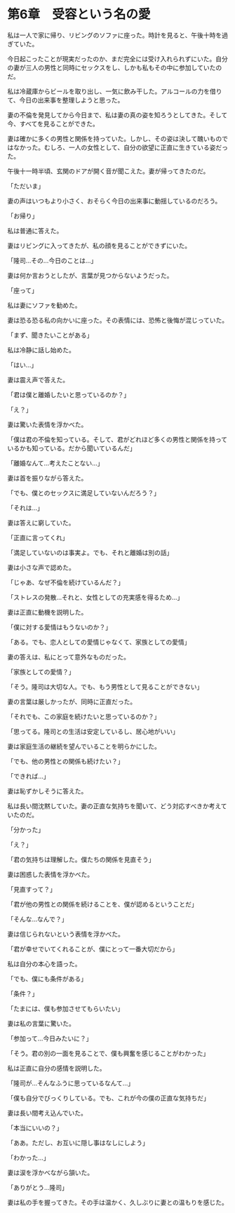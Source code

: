 # 第6章　受容という名の愛

私は一人で家に帰り、リビングのソファに座った。時計を見ると、午後十時を過ぎていた。

今日起こったことが現実だったのか、まだ完全には受け入れられずにいた。自分の妻が三人の男性と同時にセックスをし、しかも私もその中に参加していたのだ。

私は冷蔵庫からビールを取り出し、一気に飲み干した。アルコールの力を借りて、今日の出来事を整理しようと思った。

妻の不倫を発見してから今日まで、私は妻の真の姿を知ろうとしてきた。そして今、すべてを見ることができた。

妻は確かに多くの男性と関係を持っていた。しかし、その姿は決して醜いものではなかった。むしろ、一人の女性として、自分の欲望に正直に生きている姿だった。

午後十一時半頃、玄関のドアが開く音が聞こえた。妻が帰ってきたのだ。

「ただいま」

妻の声はいつもより小さく、おそらく今日の出来事に動揺しているのだろう。

「お帰り」

私は普通に答えた。

妻はリビングに入ってきたが、私の顔を見ることができずにいた。

「隆司…その…今日のことは…」

妻は何か言おうとしたが、言葉が見つからないようだった。

「座って」

私は妻にソファを勧めた。

妻は恐る恐る私の向かいに座った。その表情には、恐怖と後悔が混じっていた。

「まず、聞きたいことがある」

私は冷静に話し始めた。

「はい…」

妻は震え声で答えた。

「君は僕と離婚したいと思っているのか？」

「え？」

妻は驚いた表情を浮かべた。

「僕は君の不倫を知っている。そして、君がどれほど多くの男性と関係を持っているかも知っている。だから聞いているんだ」

「離婚なんて…考えたことない…」

妻は首を振りながら答えた。

「でも、僕とのセックスに満足していないんだろう？」

「それは…」

妻は答えに窮していた。

「正直に言ってくれ」

「満足していないのは事実よ。でも、それと離婚は別の話」

妻は小さな声で認めた。

「じゃあ、なぜ不倫を続けているんだ？」

「ストレスの発散…それと、女性としての充実感を得るため…」

妻は正直に動機を説明した。

「僕に対する愛情はもうないのか？」

「ある。でも、恋人としての愛情じゃなくて、家族としての愛情」

妻の答えは、私にとって意外なものだった。

「家族としての愛情？」

「そう。隆司は大切な人。でも、もう男性として見ることができない」

妻の言葉は厳しかったが、同時に正直だった。

「それでも、この家庭を続けたいと思っているのか？」

「思ってる。隆司との生活は安定しているし、居心地がいい」

妻は家庭生活の継続を望んでいることを明らかにした。

「でも、他の男性との関係も続けたい？」

「できれば…」

妻は恥ずかしそうに答えた。

私は長い間沈黙していた。妻の正直な気持ちを聞いて、どう対応すべきか考えていたのだ。

「分かった」

「え？」

「君の気持ちは理解した。僕たちの関係を見直そう」

妻は困惑した表情を浮かべた。

「見直すって？」

「君が他の男性との関係を続けることを、僕が認めるということだ」

「そんな…なんで？」

妻は信じられないという表情を浮かべた。

「君が幸せでいてくれることが、僕にとって一番大切だから」

私は自分の本心を語った。

「でも、僕にも条件がある」

「条件？」

「たまには、僕も参加させてもらいたい」

妻は私の言葉に驚いた。

「参加って…今日みたいに？」

「そう。君の別の一面を見ることで、僕も興奮を感じることがわかった」

私は正直に自分の感情を説明した。

「隆司が…そんなふうに思っているなんて…」

「僕も自分でびっくりしている。でも、これが今の僕の正直な気持ちだ」

妻は長い間考え込んでいた。

「本当にいいの？」

「ああ。ただし、お互いに隠し事はなしにしよう」

「わかった…」

妻は涙を浮かべながら頷いた。

「ありがとう…隆司」

妻は私の手を握ってきた。その手は温かく、久しぶりに妻との温もりを感じた。